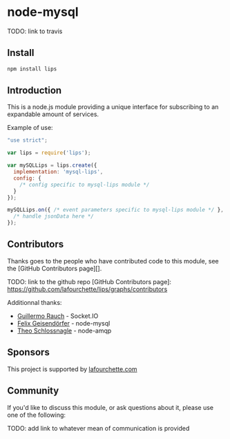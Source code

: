 # node-mysql

TODO: link to travis
<!--
[![Build Status](https://secure.travis-ci.org/felixge/node-mysql.png)](http://travis-ci.org/felixge/node-mysql)
-->

## Install

```bash
npm install lips
```

## Introduction

This is a node.js module providing a unique interface for subscribing to an expandable amount of services.

Example of use:

```js
"use strict";

var lips = require('lips');

var mySQLLips = lips.create({
  implementation: 'mysql-lips',
  config: {
    /* config specific to mysql-lips module */
  }
});

mySQLLips.on({ /* event parameters specific to mysql-lips module */ }, function(err, jsonData) {
  /* handle jsonData here */
});
```

## Contributors

Thanks goes to the people who have contributed code to this module, see the
[GitHub Contributors page][].

TODO: link to the github repo
[GitHub Contributors page]: https://github.com/lafourchette/lips/graphs/contributors

Additionnal thanks:

* [Guillermo Rauch][] - Socket.IO
* [Felix Geisendörfer][] - node-mysql
* [Theo Schlossnagle][] - node-amqp

[Guillermo Rauch]: http://devthought.com/
[Felix Geisendörfer]: https://github.com/felixge
[Theo Schlossnagle]: https://github.com/postwait

## Sponsors

This project is supported by [lafourchette.com](http://www.lafourchette.com)

## Community

If you'd like to discuss this module, or ask questions about it, please use one
of the following:

TODO: add link to whatever mean of communication is provided


